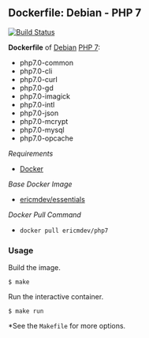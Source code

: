 ## Dockerfile: Debian - PHP 7

[![Build Status](https://travis-ci.org/ericmdev/php7.dockerfile.svg?branch=master)](https://travis-ci.org/ericmdev/php7.dockerfile)

**Dockerfile** of [Debian](https://www.debian.org/) [PHP 7](https://secure.php.net/):

- php7.0-common
- php7.0-cli
- php7.0-curl
- php7.0-gd
- php7.0-imagick
- php7.0-intl
- php7.0-json
- php7.0-mcrypt
- php7.0-mysql
- php7.0-opcache

*Requirements*
- [Docker](https://www.docker.com/) 

*Base Docker Image*
- [ericmdev/essentials](https://hub.docker.com/r/ericmdev/essentials/)

*Docker Pull Command*
- `docker pull ericmdev/php7`

### Usage

Build the image.

    $ make

Run the interactive container.

    $ make run

*See the `Makefile` for more options.